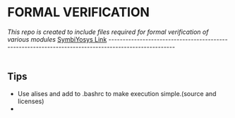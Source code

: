 # FORMAL VERIFICATION
*This repo is created to include files required for formal verification of various modules*
[SymbiYosys Link](https://symbiyosys.readthedocs.io/en/latest/index.html)
-----------------------------------------------------------------------------------------------------<br><br>
## Tips
* Use alises and add to .bashrc to make execution simple.(source and licenses)
*  
